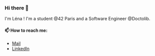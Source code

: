 ### Hi there 👋

I'm Léna ! I'm a student @42 Paris and a Software Engineer @Doctolib.

#### 📫 How to reach me:

- [Mail](ln.melard@gmail.com)
- [LinkedIn](www.linkedin.com/in/lena-melard/)
<!--
**lmelard/lmelard** is a ✨ _special_ ✨ repository because its `README.md` (this file) appears on your GitHub profile.

Here are some ideas to get you started:

- 🔭 I’m currently working on ...
- 🌱 I’m currently learning ...
- 👯 I’m looking to collaborate on ...
- 🤔 I’m looking for help with ...
- 💬 Ask me about ...
- 📫 How to reach me: ...
- 😄 Pronouns: ...
- ⚡ Fun fact: ...
-->
